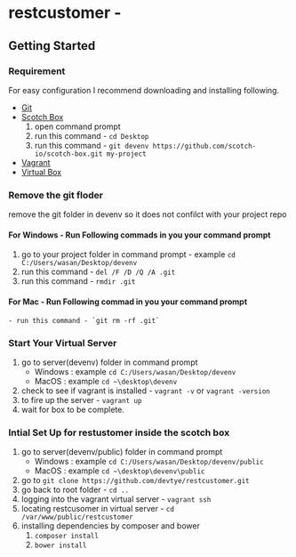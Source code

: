 # restcustomer - 

## Getting Started

### Requirement 
For easy configuration I recommend downloading and installing following.
- [Git](https://git-scm.com/book/en/v2/Getting-Started-Installing-Git)
- [Scotch Box](https://box.scotch.io/) 
	1. open command prompt
	2. run this command - `cd Desktop`
	3. run this command - `git devenv https://github.com/scotch-io/scotch-box.git my-project` 
- [Vagrant](https://www.vagrantup.com/downloads.html)
- [Virtual Box](https://www.virtualbox.org/wiki/Downloads)

### Remove the git floder
remove the git folder in devenv so it does not confilct with your project repo

#### For Windows - Run Following commads in you your command prompt 
1. go to your project folder in command prompt -  example `cd C:/Users/wasan/Desktop/devenv`
2. run this command - `del /F /D /Q /A .git`
3. run this command - `rmdir .git`

#### For Mac - Run Following commad in you your command prompt
	- run this command - `git rm -rf .git`

### Start Your Virtual Server
1. go to server(devenv) folder in command prompt 
	- Windows : example `cd C:/Users/wasan/Desktop/devenv`
	- MacOS	  : example `cd ~\desktop\devenv`
2. check to see if vagrant is installed - `vagrant -v` or `vagrant -version`
3. to fire up the server - `vagrant up`
4. wait for box to be complete.

### Intial Set Up for restustomer inside the scotch box
1. go to server(devenv/public) folder in command prompt
	- Windows : example `cd C:/Users/wasan/Desktop/devenv/public`
	- MacOS	  : example `cd ~\desktop\devenv\public`
2. go to `git clone https://github.com/devtye/restcustomer.git`
3. go back to root folder - `cd ..`
4. logging into the vagrant virtual server - `vagrant ssh`
5. locating restcusomer in virtual server - `cd /var/www/public/restcustomer`
6. installing dependencies by composer and bower
	1. `composer install`
	2. `bower install`






